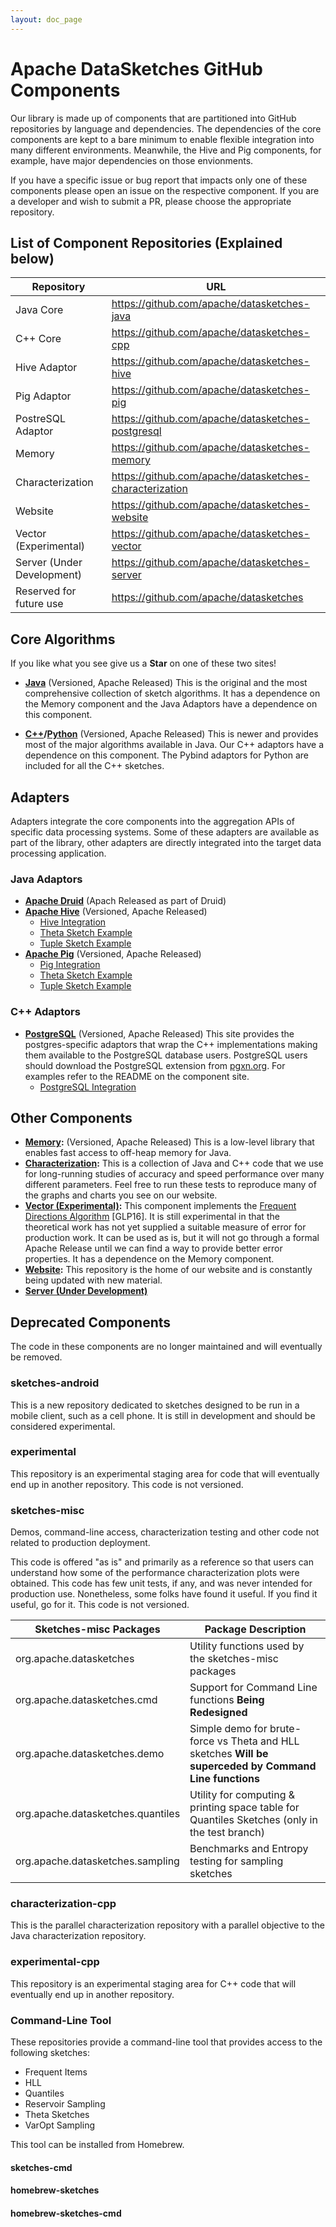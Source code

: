 ```yaml
---
layout: doc_page
---
```

<!--
    Licensed to the Apache Software Foundation (ASF) under one
    or more contributor license agreements.  See the NOTICE file
    distributed with this work for additional information
    regarding copyright ownership.  The ASF licenses this file
    to you under the Apache License, Version 2.0 (the
    "License"); you may not use this file except in compliance
    with the License.  You may obtain a copy of the License at

      http://www.apache.org/licenses/LICENSE-2.0

    Unless required by applicable law or agreed to in writing,
    software distributed under the License is distributed on an
    "AS IS" BASIS, WITHOUT WARRANTIES OR CONDITIONS OF ANY
    KIND, either express or implied.  See the License for the
    specific language governing permissions and limitations
    under the License.
-->

# Apache DataSketches GitHub Components

Our library is made up of components that are partitioned into GitHub repositories by language and dependencies. The dependencies of the core components are kept to a bare minimum to enable flexible integration into many different environments. Meanwhile, the Hive and Pig components, for example, have major dependencies on those envionments. 

If you have a specific issue or bug report that impacts only one of these components please open an issue on the respective component. If you are a developer and wish to submit a PR, please choose the appropriate repository.

## List of Component Repositories (Explained below)

| Repository                  | URL                                                       |
|-----------------------------|-----------------------------------------------------------|
| Java Core                   | <https://github.com/apache/datasketches-java>             |
| C++ Core                    | <https://github.com/apache/datasketches-cpp>              |
| Hive Adaptor                | <https://github.com/apache/datasketches-hive>             |
| Pig Adaptor                 | <https://github.com/apache/datasketches-pig>              |
| PostreSQL Adaptor           | <https://github.com/apache/datasketches-postgresql>       |
| Memory                      | <https://github.com/apache/datasketches-memory>           |
| Characterization            | <https://github.com/apache/datasketches-characterization> |
| Website                     | <https://github.com/apache/datasketches-website>          |
| Vector  (Experimental)      | <https://github.com/apache/datasketches-vector>           |
| Server  (Under Development) | <https://github.com/apache/datasketches-server>           |
| Reserved for future use     | <https://github.com/apache/datasketches>                  |


## Core Algorithms
If you like what you see give us a **Star** on one of these two sites!

* **[Java](https://github.com/apache/datasketches-java)** (Versioned, Apache Released) This is the original and the most comprehensive collection of sketch algorithms. It has a dependence on the Memory component and the Java Adaptors have a dependence on this component. 

* **[C++](https://github.com/apache/datasketches-cpp)/[Python](https://github.com/apache/datasketches-cpp/tree/master/python)** (Versioned, Apache Released) This is newer and provides most of the major algorithms available in Java.  Our C++ adaptors have a dependence on this component.  The Pybind adaptors for Python are included for all the C++ sketches.

## Adapters
Adapters integrate the core components into the aggregation APIs of specific data processing systems. Some of these adapters are available as part of the library, other adapters are directly integrated into the target data processing application.

### Java Adaptors
* **[Apache Druid](https://datasketches.apache.org/docs/SystemIntegrations/ApacheDruidIntegration.html)** (Apach Released as part of Druid)
* **[Apache Hive](https://github.com/apache/datasketches-hive)** (Versioned, Apache Released)
    * [Hive Integration](https://datasketches.apache.org/docs/SystemIntegrations/ApacheHiveIntegration.html)
    * [Theta Sketch Example]({{site.docs_dir}}/Theta/ThetaHiveUDFs.html)
    * [Tuple Sketch Example]({{site.docs_dir}}/Tuple/TuplePigUDFs.html)
* **[Apache Pig](https://github.com/apache/datasketches-pig)** (Versioned, Apache Released)
    * [Pig Integration](https://datasketches.apache.org/docs/SystemIntegrations/ApachePigIntegration.html)
    * [Theta Sketch Example]({{site.docs_dir}}/Theta/ThetaPigUDFs.html)
    * [Tuple Sketch Example]({{site.docs_dir}}/Tuple/TuplePigUDFs.html) 


### C++ Adaptors
* **[PostgreSQL](https://github.com/apache/datasketches-postresql)** (Versioned, Apache Released)
This site provides the postgres-specific adaptors that wrap the C++ implementations making
them available to the PostgreSQL database users. PostgreSQL users should download the PostgreSQL extension from [pgxn.org](https://pgxn.org/dist/datasketches/).  For examples refer to the README on the component site.
    * [PostgreSQL Integration](https://datasketches.apache.org/docs/SystemIntegrations/PostgreSQLIntegration.html)

## Other Components
* **[Memory](https://github.com/apache/datasketches-memory):** (Versioned, Apache Released) This is a low-level library that enables fast access to off-heap memory for Java.
* **[Characterization](https://github.com/apache/datasketches-characterization):** This is a collection of Java and C++ code that we use for long-running studies of accuracy and speed performance over many different parameters. Feel free to run these tests to reproduce many of the graphs and charts you see on our website.
* **[Vector (Experimental)](https://github.com/apache/datasketches-vector):** This component implements the [Frequent Directions Algorithm](/docs/Community/Research.html) [GLP16].  It is still experimental in that the theoretical work has not yet supplied a suitable measure of error for production work. It can be used as is, but it will not go through a formal Apache Release until we can find a way to provide better error properties.  It has a dependence on the Memory component.
* **[Website](https://github.com/apache/datasketches-website):** This repository is the home of our website and is constantly being updated with new material.
* **[Server (Under Development)](https://github.com/apache/datasketches-server)** 



## Deprecated Components
The code in these components are no longer maintained and will eventually be removed.

### sketches-android
This is a new repository dedicated to sketches designed to be run in a mobile client, such as a cell phone. 
It is still in development and should be considered experimental.

### experimental
This repository is an experimental staging area for code that will eventually end up in another 
repository. This code is not versioned.


### sketches-misc
Demos, command-line access, characterization testing and other code not related to production 
deployment.

This code is offered "as is" and primarily as a reference so that users can understand how some of 
the performance characterization plots were obtained. This code has few unit tests, if any, 
and was never intended for production use. 
Nonetheless, some folks have found it useful. If you find it useful, go for it. 
This code is not versioned.
    
Sketches-misc Packages             | Package Description
-----------------------------------|---------------------
org.apache.datasketches                 | Utility functions used by the sketches-misc packages
org.apache.datasketches.cmd             | Support for Command Line functions **Being Redesigned**
org.apache.datasketches.demo            | Simple demo for brute-force vs Theta and HLL sketches **Will be superceded by Command Line functions**
org.apache.datasketches.quantiles       | Utility for computing & printing space table for Quantiles Sketches (only in the test branch)
org.apache.datasketches.sampling        | Benchmarks and Entropy testing for sampling sketches

### characterization-cpp
This is the parallel characterization repository with a parallel objective to the Java characterization repository.

### experimental-cpp
This repository is an experimental staging area for C++ code that will eventually end up in another 
repository.

### Command-Line Tool
These repositories provide a command-line tool that provides access to the following sketches:
- Frequent Items
- HLL
- Quantiles
- Reservoir Sampling
- Theta Sketches
- VarOpt Sampling

This tool can be installed from Homebrew.

#### sketches-cmd

#### homebrew-sketches

#### homebrew-sketches-cmd
